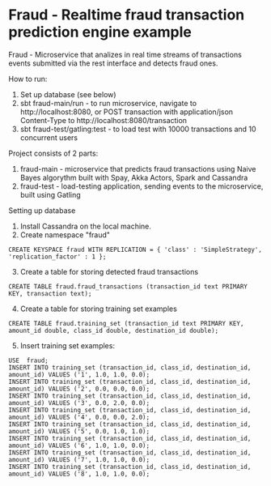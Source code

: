 # Fraud - Realtime fraud transaction prediction engine example

Fraud - Microservice that analizes in real time streams of transactions events submitted via the rest interface and detects fraud ones.

How to run:

1. Set up database (see below)
2. sbt fraud-main/run - to run microservice, navigate to http://localhost:8080, or POST transaction with application/json Content-Type to http://localhost:8080/transaction
3. sbt fraud-test/gatling:test - to load test with 10000 transactions and 10 concurrent users

Project consists of 2 parts:

1. fraud-main - microservice that predicts fraud transactions using Naive Bayes algorythm built with Spay, Akka Actors, Spark and Cassandra
2. fraud-test - load-testing application, sending events to the microservice, built using Gatling

Setting up database

1. Install Cassandra on the local machine.
2. Create namespace "fraud"

```
CREATE KEYSPACE fraud WITH REPLICATION = { 'class' : 'SimpleStrategy', 'replication_factor' : 1 };
```

3. Create a table for storing detected fraud transactions

```
CREATE TABLE fraud.fraud_transactions (transaction_id text PRIMARY KEY, transaction text);
```

4. Create a table for storing training set examples

```
CREATE TABLE fraud.training_set (transaction_id text PRIMARY KEY, amount_id double, class_id double, destination_id double);
```

5. Insert training set examples:

```
USE  fraud;
INSERT INTO training_set (transaction_id, class_id, destination_id, amount_id) VALUES ('1', 1.0, 1.0, 0.0);
INSERT INTO training_set (transaction_id, class_id, destination_id, amount_id) VALUES ('2', 0.0, 0.0, 0.0);
INSERT INTO training_set (transaction_id, class_id, destination_id, amount_id) VALUES ('3', 0.0, 2.0, 0.0);
INSERT INTO training_set (transaction_id, class_id, destination_id, amount_id) VALUES ('4', 0.0, 0.0, 2.0);
INSERT INTO training_set (transaction_id, class_id, destination_id, amount_id) VALUES ('5', 0.0, 1.0, 1.0);
INSERT INTO training_set (transaction_id, class_id, destination_id, amount_id) VALUES ('6', 1.0, 1.0, 0.0);
INSERT INTO training_set (transaction_id, class_id, destination_id, amount_id) VALUES ('7', 1.0, 1.0, 0.0);
INSERT INTO training_set (transaction_id, class_id, destination_id, amount_id) VALUES ('8', 1.0, 1.0, 0.0);
```

